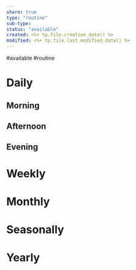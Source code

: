 ```yaml
---
share: true
type: "routine"
sub-type: 
status: "available"
created: <%+ tp.file.creation_date() %> 
modified: <%+ tp.file.last_modified_date() %>
---
```

 #available #routine

# Daily
## Morning
## Afternoon
## Evening
# Weekly
# Monthly
# Seasonally
# Yearly